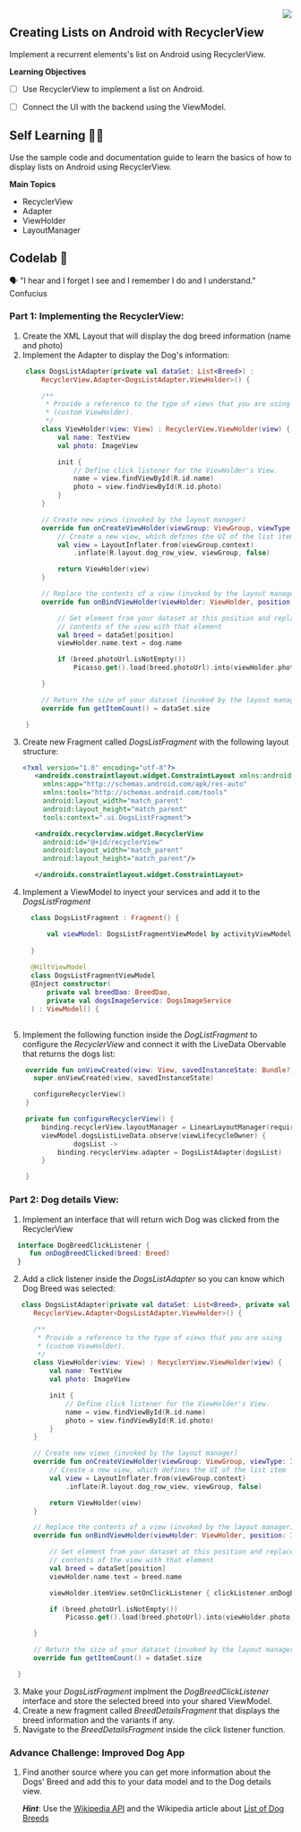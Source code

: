 <img align="right" src="https://github.com/ada-school/module-template/blob/main/ada.png">


## Creating Lists on Android with RecyclerView

Implement a recurrent elements's list on Android using RecyclerView.

**Learning Objectives**

- [ ]  Use RecyclerView to implement a list on Android.
- [ ] Connect the UI with the backend using the ViewModel.



## Self Learning 🤹🏽 

Use the sample code and documentation guide to learn the basics of how to display lists on Android using RecyclerView.

**Main Topics**

* RecyclerView
* Adapter
* ViewHolder
* LayoutManager



## Codelab 🧪

🗣️ "I hear and I forget I see and I remember I do and I understand." Confucius



### Part 1: Implementing the RecyclerView:
1. Create the XML Layout that will display the dog breed information (name and photo)
2. Implement the Adapter to display the Dog's information:
  ```kotlin
      class DogsListAdapter(private val dataSet: List<Breed>) :
          RecyclerView.Adapter<DogsListAdapter.ViewHolder>() {

          /**
           * Provide a reference to the type of views that you are using
           * (custom ViewHolder).
           */
          class ViewHolder(view: View) : RecyclerView.ViewHolder(view) {
              val name: TextView
              val photo: ImageView

              init {
                  // Define click listener for the ViewHolder's View.
                  name = view.findViewById(R.id.name)
                  photo = view.findViewById(R.id.photo)
              }
          }

          // Create new views (invoked by the layout manager)
          override fun onCreateViewHolder(viewGroup: ViewGroup, viewType: Int): ViewHolder {
              // Create a new view, which defines the UI of the list item
              val view = LayoutInflater.from(viewGroup.context)
                  .inflate(R.layout.dog_row_view, viewGroup, false)

              return ViewHolder(view)
          }

          // Replace the contents of a view (invoked by the layout manager)
          override fun onBindViewHolder(viewHolder: ViewHolder, position: Int) {

              // Get element from your dataset at this position and replace the
              // contents of the view with that element
              val breed = dataSet[position]
              viewHolder.name.text = dog.name

              if (breed.photoUrl.isNotEmpty())
                  Picasso.get().load(breed.photoUrl).into(viewHolder.photo);

          }

          // Return the size of your dataset (invoked by the layout manager)
          override fun getItemCount() = dataSet.size

      }
  ```
3. Create new Fragment called *DogsListFragment* with the following layout structure:
   ````xml
   <?xml version="1.0" encoding="utf-8"?>
      <androidx.constraintlayout.widget.ConstraintLayout xmlns:android="http://schemas.android.com/apk/res/android"
        xmlns:app="http://schemas.android.com/apk/res-auto"
        xmlns:tools="http://schemas.android.com/tools"
        android:layout_width="match_parent"
        android:layout_height="match_parent"
        tools:context=".ui.DogsListFragment">

      <androidx.recyclerview.widget.RecyclerView
        android:id="@+id/recyclerView"
        android:layout_width="match_parent"
        android:layout_height="match_parent"/>

      </androidx.constraintlayout.widget.ConstraintLayout>
   ````
4. Implement a ViewModel to inyect your services and add it to the *DogsListFragment*
    ````kotlin
      class DogsListFragment : Fragment() {

          val viewModel: DogsListFragmentViewModel by activityViewModels()
      
      }
      
      @HiltViewModel
      class DogsListFragmentViewModel
      @Inject constructor(
          private val breedDao: BreedDao,
          private val dogsImageService: DogsImageService
      ) : ViewModel() {
          
    ````
5. Implement the following function inside the *DogListFragment* to configure the *RecyclerView* and connect it with the LiveData Obervable that returns the dogs list:
  ````kotlin
      override fun onViewCreated(view: View, savedInstanceState: Bundle?) {
        super.onViewCreated(view, savedInstanceState)

        configureRecyclerView()
      }

      private fun configureRecyclerView() {
          binding.recyclerView.layoutManager = LinearLayoutManager(requireContext())
          viewModel.dogsListLiveData.observe(viewLifecycleOwner) {
                  dogsList ->
              binding.recyclerView.adapter = DogsListAdapter(dogsList)
          }

      }
  
  ````

### Part 2: Dog details View:
1. Implement an interface that will return wich Dog was clicked from the RecyclerView
  ````kotlin
    interface DogBreedClickListener {
       fun onDogBreedClicked(breed: Breed)
    }
  ````
2. Add a click listener inside the *DogsListAdapter* so you can know which Dog Breed was selected: 
  ````kotlin
     class DogsListAdapter(private val dataSet: List<Breed>, private val clickListener: DogBreedClickListener) :
        RecyclerView.Adapter<DogsListAdapter.ViewHolder>() {

        /**
         * Provide a reference to the type of views that you are using
         * (custom ViewHolder).
         */
        class ViewHolder(view: View) : RecyclerView.ViewHolder(view) {
            val name: TextView
            val photo: ImageView

            init {
                // Define click listener for the ViewHolder's View.
                name = view.findViewById(R.id.name)
                photo = view.findViewById(R.id.photo)
            }
        }

        // Create new views (invoked by the layout manager)
        override fun onCreateViewHolder(viewGroup: ViewGroup, viewType: Int): ViewHolder {
            // Create a new view, which defines the UI of the list item
            val view = LayoutInflater.from(viewGroup.context)
                .inflate(R.layout.dog_row_view, viewGroup, false)

            return ViewHolder(view)
        }

        // Replace the contents of a view (invoked by the layout manager)
        override fun onBindViewHolder(viewHolder: ViewHolder, position: Int) {

            // Get element from your dataset at this position and replace the
            // contents of the view with that element
            val breed = dataSet[position]
            viewHolder.name.text = breed.name

            viewHolder.itemView.setOnClickListener { clickListener.onDogBreedClicked(breed) }

            if (breed.photoUrl.isNotEmpty())
                Picasso.get().load(breed.photoUrl).into(viewHolder.photo);

        }

        // Return the size of your dataset (invoked by the layout manager)
        override fun getItemCount() = dataSet.size

    }  
  ````
3. Make your *DogsListFragment* implment the *DogBreedClickListener* interface and store the selected breed into your shared ViewModel.
4. Create a new fragment called *BreedDetailsFragment* that displays the breed information and the variants if any.
5. Navigate to the *BreedDetailsFragment* inside the click listener function.

### Advance Challenge: Improved Dog App

1. Find another source where you can get more information about the Dogs' Breed and add this to your data model and to the Dog details view.

   ***Hint***: Use the [Wikipedia API](https://en.wikipedia.org/w/api.php?format=json&action=query&prop=extracts&exintro&explaintext&redirects=1&titles=Affenpinscher) and the Wikipedia article about [List of Dog Breeds](https://www.wikiwand.com/en/List_of_dog_breeds)
